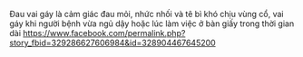 Đau vai gáy là cảm giác đau mỏi, nhức nhối và tê bì khó chịu vùng cổ, vai gáy khi người bệnh vừa ngủ dậy hoặc lúc làm việc ở bàn giấy trong thời gian dài
https://www.facebook.com/permalink.php?story_fbid=329286627606984&id=328904467645200

